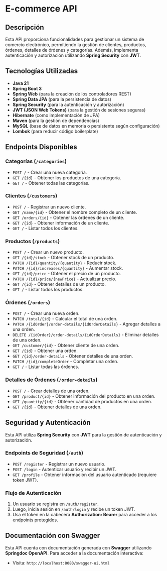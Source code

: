 # E-commerce API

## Descripción
Esta API proporciona funcionalidades para gestionar un sistema de comercio electrónico, permitiendo la gestión de clientes, productos, órdenes, detalles de órdenes y categorías. Además, implementa autenticación y autorización utilizando **Spring Security** con **JWT**.

## Tecnologías Utilizadas
- **Java 21**
- **Spring Boot 3**
- **Spring Web** (para la creación de los controladores REST)
- **Spring Data JPA** (para la persistencia de datos)
- **Spring Security** (para la autenticación y autorización)
- **JWT (JSON Web Tokens)** (para la gestión de sesiones seguras)
- **Hibernate** (como implementación de JPA)
- **Maven** (para la gestión de dependencias)
- **MySQL** (base de datos en memoria o persistente según configuración)
- **Lombok** (para reducir código boilerplate)

## Endpoints Disponibles
### **Categorías** (`/categories`)
- `POST /` - Crear una nueva categoría.
- `GET /{id}` - Obtener los productos de una categoría.
- `GET /` - Obtener todas las categorías.

### **Clientes** (`/customers`)
- `POST /` - Registrar un nuevo cliente.
- `GET /name/{id}` - Obtener el nombre completo de un cliente.
- `GET /orders/{id}` - Obtener las órdenes de un cliente.
- `GET /{id}` - Obtener información de un cliente.
- `GET /` - Listar todos los clientes.

### **Productos** (`/products`)
- `POST /` - Crear un nuevo producto.
- `GET /{id}/stock` - Obtener stock de un producto.
- `PATCH /{id}/quantity/{quantity}` - Reducir stock.
- `PATCH /{id}/increases/{quantity}` - Aumentar stock.
- `GET /{id}/price` - Obtener el precio de un producto.
- `PATCH /{id}/price/{newPrice}` - Actualizar precio.
- `GET /{id}` - Obtener detalles de un producto.
- `GET /` - Listar todos los productos.

### **Órdenes** (`/orders`)
- `POST /` - Crear una nueva orden.
- `PATCH /total/{id}` - Calcular el total de una orden.
- `PATCH /{idOrder}/order-details/{idOrderDetails}` - Agregar detalles a una orden.
- `DELETE /{idOrder}/order-details/{idOrderDetails}` - Eliminar detalles de una orden.
- `GET /customer/{id}` - Obtener cliente de una orden.
- `GET /{id}` - Obtener una orden.
- `GET /{id}/order-details` - Obtener detalles de una orden.
- `PATCH /{id}/completeOrder` - Completar una orden.
- `GET /` - Listar todas las órdenes.

### **Detalles de Órdenes** (`/order-details`)
- `POST /` - Crear detalles de una orden.
- `GET /product/{id}` - Obtener información del producto en una orden.
- `GET /quantity/{id}` - Obtener cantidad de productos en una orden.
- `GET /{id}` - Obtener detalles de una orden.

## Seguridad y Autenticación
Esta API utiliza **Spring Security** con **JWT** para la gestión de autenticación y autorización.

### Endpoints de Seguridad (`/auth`)
- `POST /register` - Registrar un nuevo usuario.
- `POST /login` - Autenticar usuario y recibir un JWT.
- `GET /profile` - Obtener información del usuario autenticado (requiere token JWT).

### Flujo de Autenticación
1. Un usuario se registra en `/auth/register`.
2. Luego, inicia sesión en `/auth/login` y recibe un token JWT.
3. Usa el token en la cabecera **Authorization: Bearer <token>** para acceder a los endpoints protegidos.

## Documentación con Swagger
Esta API cuenta con documentación generada con **Swagger** utilizando **Springdoc OpenAPI**. Para acceder a la documentación interactiva:

- Visita: `http://localhost:8080/swagger-ui.html`






